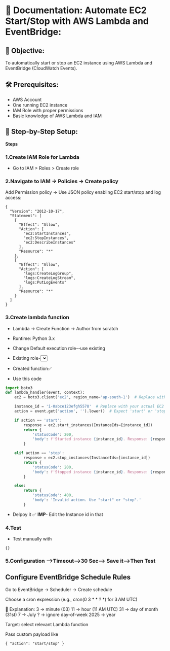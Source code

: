 # 📘 Documentation: Automate EC2 Start/Stop with AWS Lambda and EventBridge:

## 📌 Objective:
To automatically start or stop an EC2 instance using AWS Lambda and EventBridge (CloudWatch Events).

## 🛠️  Prerequisites:

- AWS Account
- One running EC2 instance
- IAM Role with proper permissions
- Basic knowledge of AWS Lambda and IAM

## 🧾 Step-by-Step Setup:

**Steps**

### 1.Create IAM Role for Lambda
-  Go to IAM > Roles > Create role

### 2.Navigate to IAM → Policies → Create policy
Add Permission policy →<policyname>
Use JSON policy enabling EC2 start/stop and log access:
```
{
  "Version": "2012-10-17",
  "Statement": [
    {
      "Effect": "Allow",
      "Action": [
        "ec2:StartInstances",
        "ec2:StopInstances",
        "ec2:DescribeInstances"
      ],
      "Resource": "*"
    },
    {
      "Effect": "Allow",
      "Action": [
        "logs:CreateLogGroup",
        "logs:CreateLogStream",
        "logs:PutLogEvents"
      ],
      "Resource": "*"
    }
  ]
}
```

### 3.Create lambda function

- Lambda → Create Function → Author from scratch
- Runtime: Python 3.x
- Change Default execution role--use existing
- Existing role-<select role>
- Created function✅

- Use this code

```python
import boto3
def lambda_handler(event, context):
    ec2 = boto3.client('ec2', region_name='ap-south-1')  # Replace with your region

    instance_id = 'i-0abce123efgh5578'  # Replace with your actual EC2 instance ID
    action = event.get('action', '').lower()  # Expect 'start' or 'stop'

    if action == 'start':
        response = ec2.start_instances(InstanceIds=[instance_id])
        return {
            'statusCode': 200,
            'body': f'Started instance {instance_id}. Response: {response}'
        }

    elif action == 'stop':
        response = ec2.stop_instances(InstanceIds=[instance_id])
        return {
            'statusCode': 200,
            'body': f'Stopped instance {instance_id}. Response: {response}'
        }

    else:
        return {
            'statusCode': 400,
            'body': 'Invalid action. Use "start" or "stop".'
        }
```

- Delpoy it ✅ 
**IMP**- Edit the Instance id in that

### 4.Test
- Test manually with
```
{}
```
### 5.Configuration -->Timeout-->30 Sec--> Save it-->Then Test

## Configure EventBridge Schedule Rules

Go to EventBridge → Scheduler → Create schedule

Choose a cron expression (e.g., cron(0 3 * * ? *) for 3 AM UTC)

📘 Explanation:
3 → minute (03)
11 → hour (11 AM UTC)
31 → day of month (31st)
7 → July
? → ignore day-of-week
2025 → year

Target: select relevant Lambda function

Pass custom payload like
```
{ "action": "start/stop" }
```

